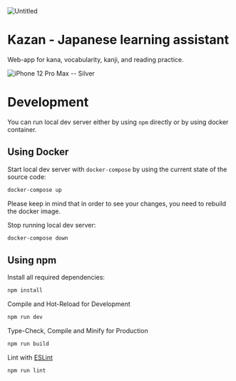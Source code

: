 ![Untitled](https://user-images.githubusercontent.com/6123702/194173134-23fec594-76ed-44a9-88b5-26c33e396a28.png)
# Kazan - Japanese learning assistant

Web-app for kana, vocabularity, kanji, and reading practice.

![iPhone 12 Pro Max -- Silver](https://user-images.githubusercontent.com/6123702/194172375-9a630f5a-805b-4235-ba23-3a2bc7369d36.png)


# Development
You can run local dev server either by using `npm` directly or by using docker container.

## Using Docker

Start local dev server with `docker-compose` by using the current state
of the source code:
```sh
docker-compose up
```
Please keep in mind that in order to see your changes, you need
to rebuild the docker image.

Stop running local dev server:
```sh
docker-compose down
```

## Using npm

Install all required dependencies:
```sh
npm install
```

Compile and Hot-Reload for Development
```sh
npm run dev
```

Type-Check, Compile and Minify for Production

```sh
npm run build
```

Lint with [ESLint](https://eslint.org/)

```sh
npm run lint
```



